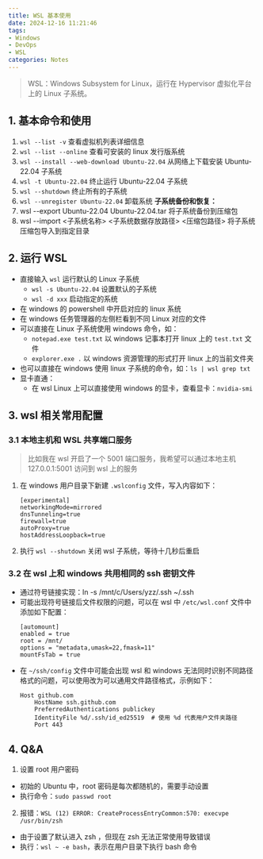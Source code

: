 ```yaml
---
title: WSL 基本使用
date: 2024-12-16 11:21:46
tags:
- Windows
- DevOps
- WSL
categories: Notes
---
```


> WSL：Windows Subsystem for Linux，运行在 Hypervisor 虚拟化平台上的 Linux 子系统。

## 1. 基本命令和使用
1. `wsl --list -v`  查看虚拟机列表详细信息
2. `wsl --list --online`  查看可安装的 linux 发行版系统
3. `wsl --install --web-download Ubuntu-22.04`  从网络上下载安装 Ubuntu-22.04 子系统
4. `wsl -t Ubuntu-22.04`  终止运行 Ubuntu-22.04 子系统
5. `wsl --shutdown`  终止所有的子系统
6. `wsl --unregister Ubuntu-22.04`  卸载系统
**子系统备份和恢复：**
7. wsl --export Ubuntu-22.04 Ubuntu-22.04.tar  将子系统备份到压缩包
8. wsl --import <子系统名称> <子系统数据存放路径> <压缩包路径> 将子系统压缩包导入到指定目录


## 2. 运行 WSL

+ 直接输入 `wsl` 运行默认的 Linux 子系统
    - `wsl -s Ubuntu-22.04`  设置默认的子系统
    - `wsl -d xxx`  启动指定的系统
+ 在 windows 的 powershell 中开启对应的 linux 系统
+ 在 windows 任务管理器的左侧栏看到不同 Linux 对应的文件
+ 可以直接在 Linux 子系统使用 windows 命令，如：
  + `notepad.exe test.txt`  以 windows 记事本打开 linux 上的 `test.txt` 文件
  + `explorer.exe .`  以 windows 资源管理的形式打开 linux 上的当前文件夹
+ 也可以直接在 windows 使用 linux 子系统的命令，如：`ls | wsl grep txt`
+ 显卡直通：
  +   在 wsl Linux 上可以直接使用 windows 的显卡，查看显卡：`nvidia-smi`

## 3. wsl 相关常用配置
### 3.1 本地主机和 WSL 共享端口服务
> 比如我在 wsl 开启了一个 5001 端口服务，我希望可以通过本地主机 127.0.0.1:5001 访问到 wsl 上的服务
1. 在 windows 用户目录下新建 `.wslconfig` 文件，写入内容如下：
    ```
    [experimental]
    networkingMode=mirrored
    dnsTunneling=true
    firewall=true
    autoProxy=true
    hostAddressLoopback=true
    ```
2. 执行 `wsl --shutdown` 关闭 wsl 子系统，等待十几秒后重启

### 3.2 在 wsl 上和 windows 共用相同的 ssh 密钥文件
-  通过符号链接实现：ln -s /mnt/c/Users/yzz/.ssh  ~/.ssh
-  可能出现符号链接后文件权限的问题，可以在 wsl 中 `/etc/wsl.conf` 文件中添加如下配置：
    ```
    [automount]
    enabled = true
    root = /mnt/
    options = "metadata,umask=22,fmask=11"
    mountFsTab = true
    ```
-   在 `~/ssh/config` 文件中可能会出现 wsl 和 windows 无法同时识别不同路径格式的问题，可以使用改为可以通用文件路径格式，示例如下：
    ```
    Host github.com
        HostName ssh.github.com
        PreferredAuthentications publickey
        IdentityFile %d/.ssh/id_ed25519  # 使用 %d 代表用户文件夹路径
        Port 443
    ```

## 4. Q&A
1. 设置 root 用户密码
- 初始的 Ubuntu 中，root 密码是每次都随机的，需要手动设置
- 执行命令：`sudo passwd root`
2. 报错：`WSL (12) ERROR: CreateProcessEntryCommon:570: execvpe /usr/bin/zsh`
- 由于设置了默认进入 zsh ，但现在 zsh 无法正常使用导致错误
- 执行：`wsl ~ -e bash`，表示在用户目录下执行 bash 命令